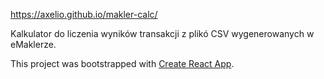 https://axelio.github.io/makler-calc/

Kalkulator do liczenia wyników transakcji z plikó CSV wygenerowanych w eMaklerze. 

This project was bootstrapped with [Create React App](https://github.com/facebook/create-react-app).
